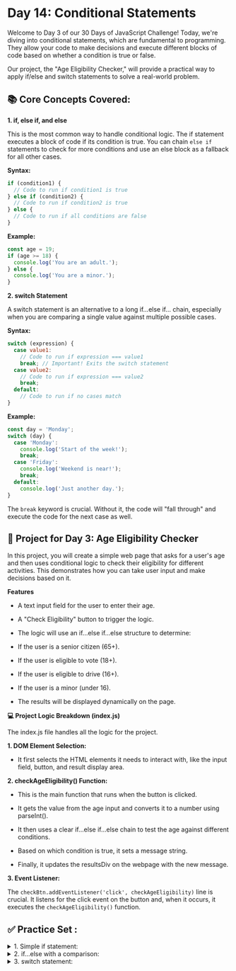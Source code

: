# Day 14: Conditional Statements
Welcome to Day 3 of our 30 Days of JavaScript Challenge! Today, we're diving into conditional statements, which are fundamental to programming. They allow your code to make decisions and execute different blocks of code based on whether a condition is true or false.

Our project, the "Age Eligibility Checker," will provide a practical way to apply if/else and switch statements to solve a real-world problem.

## 📚 Core Concepts Covered:

**1. if, else if, and else**

This is the most common way to handle conditional logic. The if statement executes a block of code if its condition is true. You can chain `else if` statements to check for more conditions and use an else block as a fallback for all other cases.

**Syntax:**

```js
if (condition1) {
  // Code to run if condition1 is true
} else if (condition2) {
  // Code to run if condition2 is true
} else {
  // Code to run if all conditions are false
}
```
**Example:**
```js
const age = 19;
if (age >= 18) {
  console.log('You are an adult.');
} else {
  console.log('You are a minor.');
}
```
**2. switch Statement**

A switch statement is an alternative to a long if...else if... chain, especially when you are comparing a single value against multiple possible cases.

**Syntax:**

```js
switch (expression) {
  case value1:
    // Code to run if expression === value1
    break; // Important! Exits the switch statement
  case value2:
    // Code to run if expression === value2
    break;
  default:
    // Code to run if no cases match
}
```
**Example:**

```js
const day = 'Monday';
switch (day) {
  case 'Monday':
    console.log('Start of the week!');
    break;
  case 'Friday':
    console.log('Weekend is near!');
    break;
  default:
    console.log('Just another day.');
}
```
The `break` keyword is crucial. Without it, the code will "fall through" and execute the code for the next case as well.

## 🚀 Project for Day 3: Age Eligibility Checker

In this project, you will create a simple web page that asks for a user's age and then uses conditional logic to check their eligibility for different activities. This demonstrates how you can take user input and make decisions based on it.

**Features**

- A text input field for the user to enter their age.

- A "Check Eligibility" button to trigger the logic.

- The logic will use an if...else if...else structure to determine:

- If the user is a senior citizen (65+).

- If the user is eligible to vote (18+).

- If the user is eligible to drive (16+).

- If the user is a minor (under 16).

- The results will be displayed dynamically on the page.



**💻 Project Logic Breakdown (index.js)**

The index.js file handles all the logic for the project.

**1. DOM Element Selection:**

- It first selects the HTML elements it needs to interact with, like the input field, button, and result display area.

**2. checkAgeEligibility() Function:**

- This is the main function that runs when the button is clicked.

- It gets the value from the age input and converts it to a number using parseInt().

- It then uses a clear if...else if...else chain to test the age against different conditions.

- Based on which condition is true, it sets a message string.

- Finally, it updates the resultsDiv on the webpage with the new message.

**3. Event Listener:**

The `checkBtn.addEventListener('click', checkAgeEligibility)` line is crucial. It listens for the click event on the button and, when it occurs, it executes the `checkAgeEligibility()` function.


## ✅ Practice Set :

<details><summary>
1. Simple if statement:
</summary>

```js
const isRaining = true;
if (isRaining) {
  console.log("Bring an umbrella!");
}
```
</details>
<details><summary>
2. if...else with a comparison:
</summary>

```js
const temperature = 15;
if (temperature > 20) {
  console.log("It's a nice day!");
} else {
  console.log("It's a bit chilly.");
}
```
</details>
<details><summary>
3. switch statement:
</summary>

```js
const fruit = "banana";
switch (fruit) {
  case "apple":
    console.log("An apple a day keeps the doctor away.");
    break;
  case "banana":
    console.log("Bananas are a great source of potassium.");
    break;
  case "orange":
    console.log("Oranges are full of Vitamin C.");
    break;
  default:
    console.log("That's not a fruit I know!");
}
```
</details>
